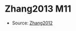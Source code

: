 <a name="material" />

# Zhang2013 M11
<script type="application/ld+json">
  {
    "@context": "https://schema.org/",
    "@type": "ChemicalSubstance",
    "http://purl.org/dc/terms/conformsTo":
      {
        "@type": "CreativeWork",
        "@id": "https://bioschemas.org/profiles/ChemicalSubstance/0.4-RELEASE/"
      },
    "@id": "https://egonw.github.io/nanowiki/nanowiki316.html#material",
    "name": "Zhang2013 M11",
    "sameAs": "http://127.0.0.1/mediawiki/index.php/Special:URIResolver/Zhang2013_M11"
  }
</script>


* Source: [Zhang2012](http://127.0.0.1/mediawiki/index.php/Special:URIResolver/Zhang2012)
